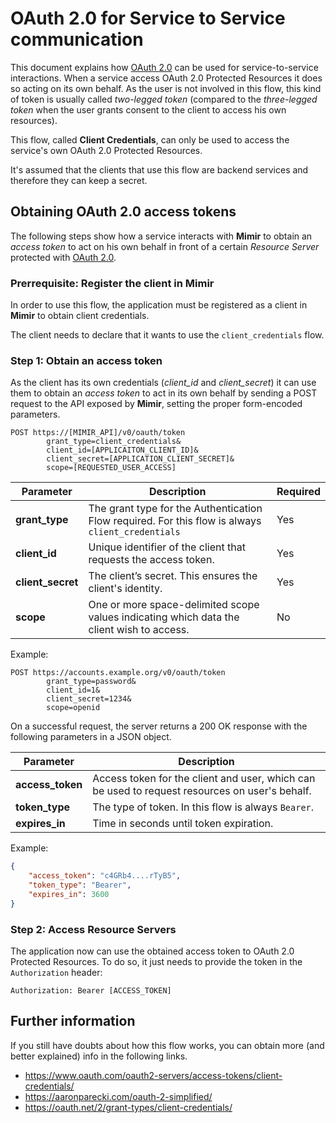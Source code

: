 # OAuth 2.0 for Service to Service communication

This document explains how [OAuth 2.0] can be used for service-to-service interactions. When a service
access OAuth 2.0 Protected Resources it does so acting on its own behalf. As the user is not involved
in this flow, this kind of token is usually called *two-legged token* (compared to the *three-legged token*
when the user grants consent to the client to access his own resources).

This flow, called **Client Credentials**, can only be used to access the service's own OAuth 2.0 Protected
Resources.

It's assumed that the clients that use this flow are backend services and therefore they can keep a secret.

## Obtaining OAuth 2.0 access tokens

The following steps show how a service interacts with **Mimir** to obtain
an *access token* to act on his own behalf in front of a certain *Resource Server* protected with
[OAuth 2.0].

### Prerrequisite: Register the client in Mimir

In order to use this flow, the application must be registered as a client in **Mimir** to obtain
client credentials.

The client needs to declare that it wants to use the `client_credentials` flow.

### Step 1: Obtain an access token

As the client has its own credentials (*client_id* and *client_secret*) it
can use them to obtain an *access token* to act in its own behalf by sending
a POST request to the API exposed by **Mimir**, setting the proper form-encoded
parameters.

```http
POST https://[MIMIR_API]/v0/oauth/token
        grant_type=client_credentials&
        client_id=[APPLICAITON_CLIENT_ID]&
        client_secret=[APPLICATION_CLIENT_SECRET]&
        scope=[REQUESTED_USER_ACCESS]
```

Parameter | Description | Required
--- | --- | ---
**grant_type** | The grant type for the Authentication Flow required. For this flow is always `client_credentials` | Yes
**client_id** | Unique identifier of the client that requests the access token. | Yes
**client_secret** | The client’s secret. This ensures the client's identity. | Yes
**scope** | One or more space-delimited scope values indicating which data the client wish to access. | No

Example:

```http
POST https://accounts.example.org/v0/oauth/token
        grant_type=password&
        client_id=1&
        client_secret=1234&
        scope=openid
```

On a successful request, the server returns a 200 OK response with the following parameters in a JSON object.

Parameter | Description
--- | ---
**access_token** | Access token for the client and user, which can be used to request resources on user's behalf.
**token_type** | The type of token. In this flow is always `Bearer`.
**expires_in** | Time in seconds until token expiration.

Example:

```json
{
    "access_token": "c4GRb4....rTyB5",
    "token_type": "Bearer",
    "expires_in": 3600
}
```

### Step 2: Access Resource Servers

The application now can use the obtained access token to OAuth 2.0 Protected Resources. To do so, it just needs to
provide the token in the `Authorization` header:

`Authorization: Bearer [ACCESS_TOKEN]`

## Further information

If you still have doubts about how this flow works, you can obtain more (and better explained) info in the following links.

- <https://www.oauth.com/oauth2-servers/access-tokens/client-credentials/>
- <https://aaronparecki.com/oauth-2-simplified/>
- <https://oauth.net/2/grant-types/client-credentials/>

[OAuth 2.0]: https://tools.ietf.org/html/rfc6749
